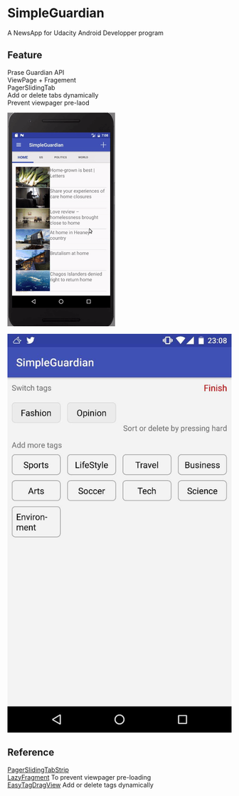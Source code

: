 
# SimpleGuardian <br>
A NewsApp for Udacity Android Developper program <br>
## Feature <br>
Prase Guardian API <br>
ViewPage + Fragement <br>
PagerSlidingTab <br>
Add or delete tabs dynamically <br>
Prevent viewpager pre-laod <br>

![img](https://github.com/yukun1992/SimpleGuardian/blob/master/demo.gif)

![img](https://github.com/yukun1992/SimpleGuardian/blob/master/demo1.jpg)


## Reference
[PagerSlidingTabStrip](https://github.com/astuetz/PagerSlidingTabStrip)<br>
[LazyFragment](https://github.com/xmagicj/LazyFragment) To prevent viewpager pre-loading<br>
[EasyTagDragView](https://github.com/wenhuaijun/EasyTagDragView) Add or delete tags dynamically 

